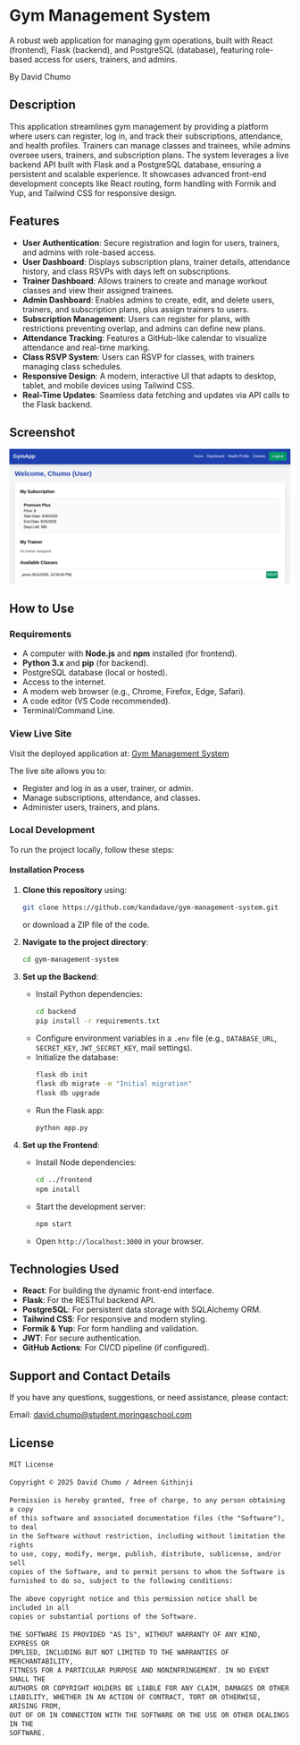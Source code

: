 # Gym Management System

A robust web application for managing gym operations, built with React (frontend), Flask (backend), and PostgreSQL (database), featuring role-based access for users, trainers, and admins.

By David Chumo

## Description

This application streamlines gym management by providing a platform where users can register, log in, and track their subscriptions, attendance, and health profiles. Trainers can manage classes and trainees, while admins oversee users, trainers, and subscription plans. The system leverages a live backend API built with Flask and a PostgreSQL database, ensuring a persistent and scalable experience. It showcases advanced front-end development concepts like React routing, form handling with Formik and Yup, and Tailwind CSS for responsive design.

## Features

  * **User Authentication**: Secure registration and login for users, trainers, and admins with role-based access.
  * **User Dashboard**: Displays subscription plans, trainer details, attendance history, and class RSVPs with days left on subscriptions.
  * **Trainer Dashboard**: Allows trainers to create and manage workout classes and view their assigned trainees.
  * **Admin Dashboard**: Enables admins to create, edit, and delete users, trainers, and subscription plans, plus assign trainers to users.
  * **Subscription Management**: Users can register for plans, with restrictions preventing overlap, and admins can define new plans.
  * **Attendance Tracking**: Features a GitHub-like calendar to visualize attendance and real-time marking.
  * **Class RSVP System**: Users can RSVP for classes, with trainers managing class schedules.
  * **Responsive Design**: A modern, interactive UI that adapts to desktop, tablet, and mobile devices using Tailwind CSS.
  * **Real-Time Updates**: Seamless data fetching and updates via API calls to the Flask backend.

## Screenshot

![User Dashboard](<Screenshot from 2025-09-30 23-15-43.png>)

## How to Use

### Requirements

  * A computer with **Node.js** and **npm** installed (for frontend).
  * **Python 3.x** and **pip** (for backend).
  * PostgreSQL database (local or hosted).
  * Access to the internet.
  * A modern web browser (e.g., Chrome, Firefox, Edge, Safari).
  * A code editor (VS Code recommended).
  * Terminal/Command Line.

### View Live Site

Visit the deployed application at: [Gym Management System](https://gym-management-system2.netlify.app/)

The live site allows you to:
  * Register and log in as a user, trainer, or admin.
  * Manage subscriptions, attendance, and classes.
  * Administer users, trainers, and plans.

### Local Development

To run the project locally, follow these steps:

#### Installation Process

1. **Clone this repository** using:

    ```bash
    git clone https://github.com/kandadave/gym-management-system.git
    ```

    or download a ZIP file of the code.

2. **Navigate to the project directory**:

    ```bash
    cd gym-management-system
    ```

3. **Set up the Backend**:
   - Install Python dependencies:
     ```bash
     cd backend
     pip install -r requirements.txt
     ```
   - Configure environment variables in a `.env` file (e.g., `DATABASE_URL`, `SECRET_KEY`, `JWT_SECRET_KEY`, mail settings).
   - Initialize the database:
     ```bash
     flask db init
     flask db migrate -m "Initial migration"
     flask db upgrade
     ```
   - Run the Flask app:
     ```bash
     python app.py
     ```

4. **Set up the Frontend**:
   - Install Node dependencies:
     ```bash
     cd ../frontend
     npm install
     ```
   - Start the development server:
     ```bash
     npm start
     ```
   - Open `http://localhost:3000` in your browser.

## Technologies Used

  * **React**: For building the dynamic front-end interface.
  * **Flask**: For the RESTful backend API.
  * **PostgreSQL**: For persistent data storage with SQLAlchemy ORM.
  * **Tailwind CSS**: For responsive and modern styling.
  * **Formik & Yup**: For form handling and validation.
  * **JWT**: For secure authentication.
  * **GitHub Actions**: For CI/CD pipeline (if configured).

## Support and Contact Details

If you have any questions, suggestions, or need assistance, please contact:

Email: david.chumo@student.moringaschool.com

## License

```
MIT License

Copyright © 2025 David Chumo / Adreen Githinji

Permission is hereby granted, free of charge, to any person obtaining a copy
of this software and associated documentation files (the "Software"), to deal
in the Software without restriction, including without limitation the rights
to use, copy, modify, merge, publish, distribute, sublicense, and/or sell
copies of the Software, and to permit persons to whom the Software is
furnished to do so, subject to the following conditions:

The above copyright notice and this permission notice shall be included in all
copies or substantial portions of the Software.

THE SOFTWARE IS PROVIDED "AS IS", WITHOUT WARRANTY OF ANY KIND, EXPRESS OR
IMPLIED, INCLUDING BUT NOT LIMITED TO THE WARRANTIES OF MERCHANTABILITY,
FITNESS FOR A PARTICULAR PURPOSE AND NONINFRINGEMENT. IN NO EVENT SHALL THE
AUTHORS OR COPYRIGHT HOLDERS BE LIABLE FOR ANY CLAIM, DAMAGES OR OTHER
LIABILITY, WHETHER IN AN ACTION OF CONTRACT, TORT OR OTHERWISE, ARISING FROM,
OUT OF OR IN CONNECTION WITH THE SOFTWARE OR THE USE OR OTHER DEALINGS IN THE
SOFTWARE.
```